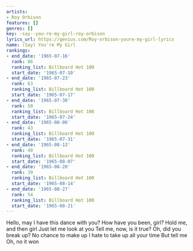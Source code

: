 ```yaml
---
artists:
- Roy Orbison
features: []
genres: []
key: -say--you-re-my-girl-roy-orbison
lyrics_url: https://genius.com/Roy-orbison-youre-my-girl-lyrics
name: (Say) You're My Girl
rankings:
- end_date: '1965-07-16'
  rank: 86
  ranking_list: Billboard Hot 100
  start_date: '1965-07-10'
- end_date: '1965-07-23'
  rank: 63
  ranking_list: Billboard Hot 100
  start_date: '1965-07-17'
- end_date: '1965-07-30'
  rank: 50
  ranking_list: Billboard Hot 100
  start_date: '1965-07-24'
- end_date: '1965-08-06'
  rank: 43
  ranking_list: Billboard Hot 100
  start_date: '1965-07-31'
- end_date: '1965-08-13'
  rank: 40
  ranking_list: Billboard Hot 100
  start_date: '1965-08-07'
- end_date: '1965-08-20'
  rank: 39
  ranking_list: Billboard Hot 100
  start_date: '1965-08-14'
- end_date: '1965-08-27'
  rank: 54
  ranking_list: Billboard Hot 100
  start_date: '1965-08-21'
---
```

Hello, may I have this dance with you?
How have you been, girl?
Hold me, and then girl
Just let me look at you
Tell me, now, is it true?
Oh, did you break up?
No chance to make up
I hate to take up all your time
But tell me
Oh, no it won

